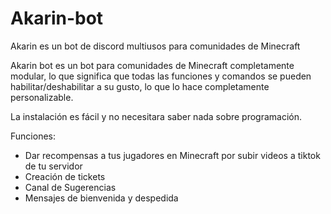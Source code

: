 # Akarin-bot
Akarin es un bot de discord multiusos para comunidades de Minecraft 

Akarin bot es un bot para comunidades de Minecraft completamente modular, lo que significa que todas las funciones y comandos se pueden habilitar/deshabilitar a su gusto, lo que lo hace completamente personalizable. 

La instalación es fácil y no necesitara saber nada sobre programación.


Funciones:
- Dar recompensas a tus jugadores en Minecraft por subir videos a tiktok de tu servidor 
- Creación de tickets 
- Canal de Sugerencias 
- Mensajes de bienvenida y despedida 
